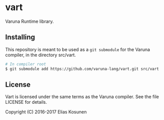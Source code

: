 # vart

Varuna Runtime library.

## Installing

This repository is meant to be used as a `git submodule` for the Varuna compiler,
in the directory src/vart.

```sh
# In compiler root
$ git submodule add https://github.com/varuna-lang/vart.git src/vart
```

## License

Vart is licensed under the same terms as the Varuna compiler. See the file LICENSE for details.

Copyright (C) 2016-2017 Elias Kosunen
